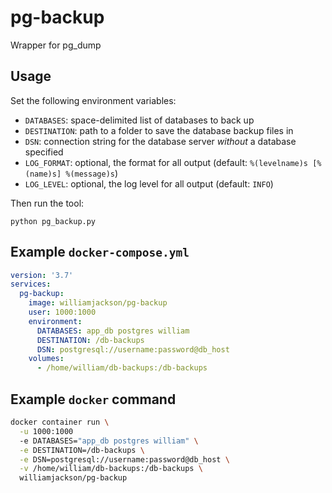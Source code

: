 # pg-backup

Wrapper for pg_dump

## Usage

Set the following environment variables:

*   `DATABASES`: space-delimited list of databases to back up
*   `DESTINATION`: path to a folder to save the database backup files in
*   `DSN`: connection string for the database server *without* a database specified 
*   `LOG_FORMAT`: optional, the format for all output (default: `%(levelname)s [%(name)s] %(message)s`)
*   `LOG_LEVEL`: optional, the log level for all output (default: `INFO`)

Then run the tool:

    python pg_backup.py

## Example `docker-compose.yml`

```yaml
version: '3.7'
services:
  pg-backup:
    image: williamjackson/pg-backup
    user: 1000:1000
    environment:
      DATABASES: app_db postgres william
      DESTINATION: /db-backups
      DSN: postgresql://username:password@db_host
    volumes:
      - /home/william/db-backups:/db-backups
```

## Example `docker` command

```sh
docker container run \
  -u 1000:1000
  -e DATABASES="app_db postgres william" \
  -e DESTINATION=/db-backups \
  -e DSN=postgresql://username:password@db_host \
  -v /home/william/db-backups:/db-backups \
  williamjackson/pg-backup
```
